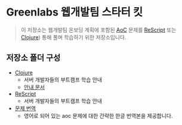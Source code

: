 # Greenlabs 웹개발팀 스타터 킷

> 이 저장소는 웹개발팀 온보딩 계획에 포함된 [AoC](https://adventofcode.com/) 문제를 [ReScript](https://www.notion.so/greenlabs/449f68081a444cd98d87e522767eeeda) 또는 [Clojure](https://www.notion.so/greenlabs/Clojure-961742016d98444cb52a7797703d67bb)) 통해 풀며 학습하기 위한 저장소입니다.

## 저장소 폴더 구성
- [Clojure](./clojure)
    - 서버 개발자들의 부트캠프 학습 안내
    - [안내 문서](./clojure/README.md)
- [ReScript](./rescript)
    - 서버 개발자들의 부트캠프 학습 안내
- [문제 번역](./translations)
    - 영어로 되어 있는 aoc 문제에 대한 간략한 한글 번역본을 제공합니다.